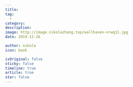 ```yaml
---
title:
tag:
  -
category:
description:
image: http://image.nikolazhang.top/wallhaven-nrwq11.jpg
date: 2019-12-26

author: nikola
icon: book

isOriginal: false
sticky: false
timeline: true
article: true
star: false
---
```





